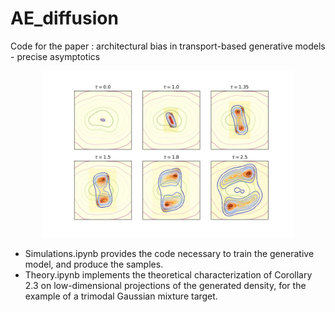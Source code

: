 # AE_diffusion
Code for the paper : architectural bias in transport-based generative models - precise asymptotics

<p align="center"><img src="figures/MNIST_training_time.jpg" alt="MNIST" width="400"/></center></p>

- Simulations.ipynb provides the code necessary to train the generative model, and produce the samples.
- Theory.ipynb implements the theoretical characterization of Corollary 2.3 on low-dimensional projections of the generated density, for the example of a trimodal Gaussian mixture target.
